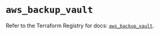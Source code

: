 # `aws_backup_vault`

Refer to the Terraform Registry for docs: [`aws_backup_vault`](https://registry.terraform.io/providers/hashicorp/aws/3.76.1/docs/resources/backup_vault).
